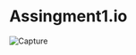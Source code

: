 # Assingment1.io

![Capture](https://github.com/rohitgadade27/Assingment1.io/assets/140875976/ee8f93db-66e0-4314-9321-b33057d14465)
